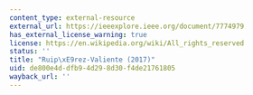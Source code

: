 ```yaml
---
content_type: external-resource
external_url: https://ieeexplore.ieee.org/document/7774979
has_external_license_warning: true
license: https://en.wikipedia.org/wiki/All_rights_reserved
status: ''
title: "Ruip\xE9rez-Valiente (2017)"
uid: de800e4d-dfb9-4d29-8d30-f4de21761805
wayback_url: ''
---
```

